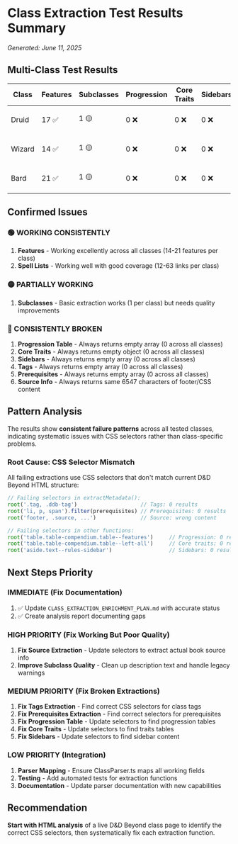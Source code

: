 # Class Extraction Test Results Summary
*Generated: June 11, 2025*

## Multi-Class Test Results

| Class  | Features | Subclasses | Progression | Core Traits | Sidebars | Spell Lists | Tags | Prerequisites | Source Quality |
|--------|----------|------------|-------------|-------------|----------|-------------|------|---------------|----------------|
| Druid  | 17 ✅    | 1 🟡       | 0 ❌        | 0 ❌        | 0 ❌     | 63 ✅       | 0 ❌ | 0 ❌          | Poor (6547 chars of footer/CSS) |
| Wizard | 14 ✅    | 1 🟡       | 0 ❌        | 0 ❌        | 0 ❌     | 16 ✅       | 0 ❌ | 0 ❌          | Poor (6547 chars of footer/CSS) |
| Bard   | 21 ✅    | 1 🟡       | 0 ❌        | 0 ❌        | 0 ❌     | 12 ✅       | 0 ❌ | 0 ❌          | Poor (6547 chars of footer/CSS) |

## Confirmed Issues

### 🟢 WORKING CONSISTENTLY
1. **Features** - Working excellently across all classes (14-21 features per class)
2. **Spell Lists** - Working well with good coverage (12-63 links per class)

### 🟡 PARTIALLY WORKING
1. **Subclasses** - Basic extraction works (1 per class) but needs quality improvements

### 🔴 CONSISTENTLY BROKEN
1. **Progression Table** - Always returns empty array (0 across all classes)
2. **Core Traits** - Always returns empty object (0 across all classes)  
3. **Sidebars** - Always returns empty array (0 across all classes)
4. **Tags** - Always returns empty array (0 across all classes)
5. **Prerequisites** - Always returns empty array (0 across all classes)
6. **Source Info** - Always returns same 6547 characters of footer/CSS content

## Pattern Analysis

The results show **consistent failure patterns** across all tested classes, indicating systematic issues with CSS selectors rather than class-specific problems.

### Root Cause: CSS Selector Mismatch
All failing extractions use CSS selectors that don't match current D&D Beyond HTML structure:

```typescript
// Failing selectors in extractMetadata():
root('.tag, .ddb-tag')                    // Tags: 0 results
root('li, p, span').filter(prerequisites) // Prerequisites: 0 results  
root('footer, .source, ...')              // Source: wrong content

// Failing selectors in other functions:
root('table.table-compendium.table--features')     // Progression: 0 results
root('table.table-compendium.table--left-all')     // Core traits: 0 results
root('aside.text--rules-sidebar')                  // Sidebars: 0 results
```

## Next Steps Priority

### IMMEDIATE (Fix Documentation)
1. ✅ Update `CLASS_EXTRACTION_ENRICHMENT_PLAN.md` with accurate status
2. ✅ Create analysis report documenting gaps

### HIGH PRIORITY (Fix Working But Poor Quality)
1. **Fix Source Extraction** - Update selectors to extract actual book source info
2. **Improve Subclass Quality** - Clean up description text and handle legacy warnings

### MEDIUM PRIORITY (Fix Broken Extractions)  
1. **Fix Tags Extraction** - Find correct CSS selectors for class tags
2. **Fix Prerequisites Extraction** - Find correct selectors for prerequisites
3. **Fix Progression Table** - Update selectors to find progression tables
4. **Fix Core Traits** - Update selectors to find traits tables
5. **Fix Sidebars** - Update selectors to find sidebar content

### LOW PRIORITY (Integration)
1. **Parser Mapping** - Ensure ClassParser.ts maps all working fields
2. **Testing** - Add automated tests for extraction functions
3. **Documentation** - Update parser documentation with new capabilities

## Recommendation

**Start with HTML analysis** of a live D&D Beyond class page to identify the correct CSS selectors, then systematically fix each extraction function.
